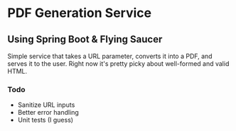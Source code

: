 # PDF Generation Service
## Using Spring Boot & Flying Saucer

Simple service that takes a URL parameter, converts it into a PDF, and serves it to the user. Right now it's pretty picky about well-formed and valid HTML.

### Todo
- Sanitize URL inputs
- Better error handling
- Unit tests (I guess)
